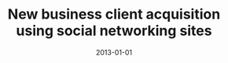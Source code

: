 ---
# Documentation: https://wowchemy.com/docs/managing-content/

title: New business client acquisition using social networking sites
subtitle: ''
summary: ''
authors:
- kazienko
- Natalia Szozda
- Tomasz Filipowski
- Wiesław Błysz
tags: []
categories: []
date: '2013-01-01'
lastmod: 2022-10-07T05:49:31Z
featured: false
draft: false

# Featured image
# To use, add an image named `featured.jpg/png` to your page's folder.
# Focal points: Smart, Center, TopLeft, Top, TopRight, Left, Right, BottomLeft, Bottom, BottomRight.
image:
  caption: ''
  focal_point: ''
  preview_only: false

# Projects (optional).
#   Associate this post with one or more of your projects.
#   Simply enter your project's folder or file name without extension.
#   E.g. `projects = ["internal-project"]` references `content/project/deep-learning/index.md`.
#   Otherwise, set `projects = []`.
projects: []
publishDate: '2022-10-07T05:49:30.257393Z'
publication_types:
- '2'
abstract: ''
publication: '*Electronic Markets*'
doi: 10.1007/s12525-013-0123-9
---